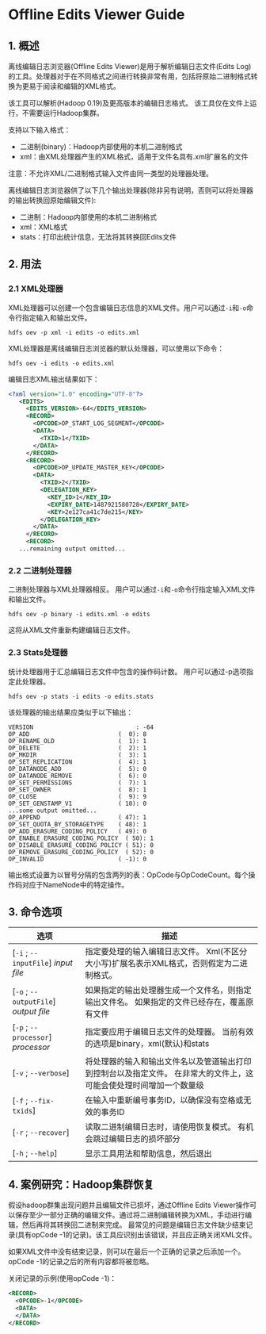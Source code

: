 # Offline Edits Viewer Guide

 ## 1. 概述

离线编辑日志浏览器(Offline Edits Viewer)是用于解析编辑日志文件(Edits Log)的工具。处理器对于在不同格式之间进行转换非常有用，包括将原始二进制格式转换为更易于阅读和编辑的XML格式。

该工具可以解析(Hadoop 0.19)及更高版本的编辑日志格式。 该工具仅在文件上运行，不需要运行Hadoop集群。

支持以下输入格式：

- 二进制(binary)：Hadoop内部使用的本机二进制格式
- xml：由XML处理器产生的XML格式，适用于文件名具有.xml扩展名的文件

注意：不允许XML/二进制格式输入文件由同一类型的处理器处理。

离线编辑日志浏览器供了以下几个输出处理器(除非另有说明，否则可以将处理器的输出转换回原始编辑文件):

- 二进制：Hadoop内部使用的本机二进制格式
- xml：XML格式
- stats：打印出统计信息，无法将其转换回Edits文件

## 2. 用法

### 2.1 XML处理器

XML处理器可以创建一个包含编辑日志信息的XML文件。用户可以通过`-i`和`-o`命令行指定输入和输出文件。

```
hdfs oev -p xml -i edits -o edits.xml
```

XML处理器是离线编辑日志浏览器的默认处理器，可以使用以下命令：

```
hdfs oev -i edits -o edits.xml
```

编辑日志XML输出结果如下：

```xml
<?xml version="1.0" encoding="UTF-8"?>
   <EDITS>
     <EDITS_VERSION>-64</EDITS_VERSION>
     <RECORD>
       <OPCODE>OP_START_LOG_SEGMENT</OPCODE>
       <DATA>
         <TXID>1</TXID>
       </DATA>
     </RECORD>
     <RECORD>
       <OPCODE>OP_UPDATE_MASTER_KEY</OPCODE>
       <DATA>
         <TXID>2</TXID>
         <DELEGATION_KEY>
           <KEY_ID>1</KEY_ID>
           <EXPIRY_DATE>1487921580728</EXPIRY_DATE>
           <KEY>2e127ca41c7de215</KEY>
         </DELEGATION_KEY>
       </DATA>
     </RECORD>
     <RECORD>
   ...remaining output omitted...
```

### 2.2 二进制处理器

二进制处理器与XML处理器相反。 用户可以通过`-i`和`-o`命令行指定输入XML文件和输出文件。

```
hdfs oev -p binary -i edits.xml -o edits
```

这将从XML文件重新构建编辑日志文件。

### 2.3 Stats处理器

统计处理器用于汇总编辑日志文件中包含的操作码计数。 用户可以通过-p选项指定此处理器。

```
hdfs oev -p stats -i edits -o edits.stats
```

该处理器的输出结果应类似于以下输出：

```
VERSION                             : -64
OP_ADD                         (  0): 8
OP_RENAME_OLD                  (  1): 1
OP_DELETE                      (  2): 1
OP_MKDIR                       (  3): 1
OP_SET_REPLICATION             (  4): 1
OP_DATANODE_ADD                (  5): 0
OP_DATANODE_REMOVE             (  6): 0
OP_SET_PERMISSIONS             (  7): 1
OP_SET_OWNER                   (  8): 1
OP_CLOSE                       (  9): 9
OP_SET_GENSTAMP_V1             ( 10): 0
...some output omitted...
OP_APPEND                      ( 47): 1
OP_SET_QUOTA_BY_STORAGETYPE    ( 48): 1
OP_ADD_ERASURE_CODING_POLICY   ( 49): 0
OP_ENABLE_ERASURE_CODING_POLICY  ( 50): 1
OP_DISABLE_ERASURE_CODING_POLICY ( 51): 0
OP_REMOVE_ERASURE_CODING_POLICY  ( 52): 0
OP_INVALID                     ( -1): 0
```

输出格式设置为以冒号分隔的包含两列的表：OpCode与OpCodeCount。每个操作码对应于NameNode中的特定操作。

## 3. 命令选项

| 选项                                  | 描述                                                         |
| ------------------------------------- | ------------------------------------------------------------ |
| [`-i` ; `--inputFile`] *input file*   | 指定要处理的输入编辑日志文件。 Xml(不区分大小写)扩展名表示XML格式，否则假定为二进制格式。 |
| [`-o` ; `--outputFile`] *output file* | 如果指定的输出处理器生成一个文件名，则指定输出文件名。 如果指定的文件已经存在，覆盖原有文件 |
| [`-p` ; `--processor`] *processor*    | 指定要应用于编辑日志文件的处理器。 当前有效的选项是binary，xml(默认)和stats |
| [`-v` ; `--verbose`]                  | 将处理器的输入和输出文件名以及管道输出打印到控制台以及指定文件。 在非常大的文件上，这可能会使处理时间增加一个数量级 |
| [`-f` ; `--fix-txids`]                | 在输入中重新编号事务ID，以确保没有空格或无效的事务ID         |
| [`-r` ; `--recover`]                  | 读取二进制编辑日志时，请使用恢复模式。 有机会跳过编辑日志的损坏部分 |
| [`-h` ; `--help`]                     | 显示工具用法和帮助信息，然后退出                             |

## 4. 案例研究：Hadoop集群恢复

假设hadoop群集出现问题并且编辑文件已损坏，通过Offline Edits Viewer操作可以保存至少一部分正确的编辑文件。通过将二进制编辑转换为XML，手动进行编辑，然后再将其转换回二进制来完成。 最常见的问题是编辑日志文件缺少结束记录(具有opCode -1的记录)。该工具应识别出该错误，并且应正确关闭XML文件。

如果XML文件中没有结束记录，则可以在最后一个正确的记录之后添加一个。opCode -1的记录之后的所有内容都将被忽略。

关闭记录的示例(使用opCode -1)：

```xml
<RECORD>
  <OPCODE>-1</OPCODE>
  <DATA>
  </DATA>
</RECORD>
```

